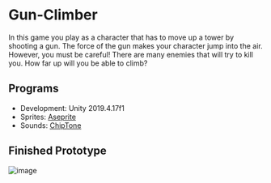 # Gun-Climber
In this game you play as a character that has to move up a tower by shooting a gun. The force of the gun makes your character jump into the air. However, you must be careful! There are many enemies that will try to kill you. How far up will you be able to climb?

## Programs

* Development: Unity 2019.4.17f1
* Sprites: [Aseprite](https://www.aseprite.org/) 
* Sounds: [ChipTone](https://sfbgames.itch.io/chiptone)

## Finished Prototype

![image](https://user-images.githubusercontent.com/28463194/109370242-ce3a6a00-789f-11eb-99cc-941314e30f96.png)
